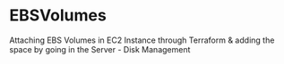 # EBSVolumes
Attaching EBS Volumes in EC2 Instance through Terraform &amp; adding the space by going in the Server - Disk Management

